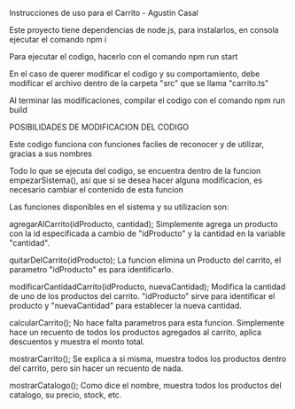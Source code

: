 Instrucciones de uso para el Carrito - Agustin Casal

Este proyecto tiene dependencias de node.js, para instalarlos, en consola ejecutar el comando
npm i

Para ejecutar el codigo, hacerlo con el comando
npm run start

En el caso de querer modificar el codigo y su comportamiento, debe modificar el archivo dentro de la carpeta "src" que se llama "carrito.ts"

Al terminar las modificaciones, compilar el codigo con el comando
npm run build

POSIBILIDADES DE MODIFICACION DEL CODIGO

Este codigo funciona con funciones faciles de reconocer y de utilizar, gracias a sus nombres

Todo lo que se ejecuta del codigo, se encuentra dentro de la funcion empezarSistema(), asi que si se desea hacer alguna modificacion, es necesario cambiar el contenido de esta funcion

Las funciones disponibles en el sistema y su utilizacion son:

agregarAlCarrito(idProducto, cantidad);
Simplemente agrega un producto con la id especificada a cambio de "idProducto" y la cantidad en la variable "cantidad".

quitarDelCarrito(idProducto);
La funcion elimina un Producto del carrito, el parametro "idProducto" es para identificarlo.

modificarCantidadCarrito(idProducto, nuevaCantidad);
Modifica la cantidad de uno de los productos del carrito. "idProducto" sirve para identificar el producto y "nuevaCantidad" para establecer la nueva cantidad.

calcularCarrito();
No hace falta parametros para esta funcion. Simplemente hace un recuento de todos los productos agregados al carrito, aplica descuentos y muestra el monto total.

mostrarCarrito();
Se explica a si misma, muestra todos los productos dentro del carrito, pero sin hacer un recuento de nada.

mostrarCatalogo();
Como dice el nombre, muestra todos los productos del catalogo, su precio, stock, etc.